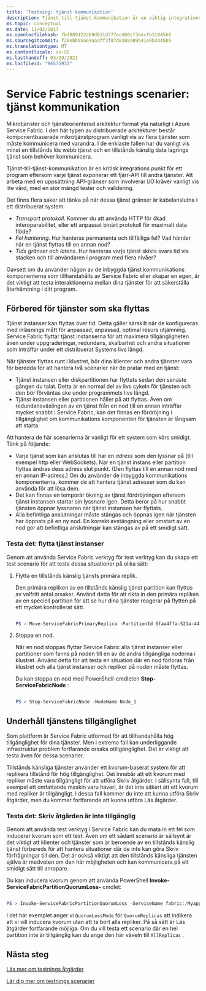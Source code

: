 ```yaml
---
title: 'Testning: tjänst kommunikation'
description: Tjänst-till-tjänst-kommunikation är en viktig integrations plats för ett Service Fabric program. Den här artikeln beskriver design överväganden och testnings tekniker.
ms.topic: conceptual
ms.date: 11/02/2017
ms.openlocfilehash: fbf889422d69d031d777acd80cf3becfb3184568
ms.sourcegitcommit: f28ebb95ae9aaaff3f87d8388a09b41e0b3445b5
ms.translationtype: MT
ms.contentlocale: sv-SE
ms.lasthandoff: 03/29/2021
ms.locfileid: "96575932"
---
```

# <a name="service-fabric-testability-scenarios-service-communication"></a>Service Fabric testnings scenarier: tjänst kommunikation
Mikrotjänster och tjänsteorienterad arkitektur format yta naturligt i Azure Service Fabric. I den här typen av distribuerade arkitekturer består komponentbaserade mikrotjänstprogram vanligt vis av flera tjänster som måste kommunicera med varandra. I de enklaste fallen har du vanligt vis minst en tillstånds lös webb tjänst och en tillstånds känslig data lagrings tjänst som behöver kommunicera.

Tjänst-till-tjänst-kommunikation är en kritisk integrations punkt för ett program eftersom varje tjänst exponerar ett fjärr-API till andra tjänster. Att arbeta med en uppsättning API-gränser som involverar I/O kräver vanligt vis lite vård, med en stor mängd tester och validering.

Det finns flera saker att tänka på när dessa tjänst gränser är kabelanslutna i ett distribuerat system:

* *Transport protokoll*. Kommer du att använda HTTP för ökad interoperabilitet, eller ett anpassat binärt protokoll för maximalt data flöde?
* *Fel hantering*. Hur hanteras permanenta och tillfälliga fel? Vad händer när en tjänst flyttas till en annan nod?
* *Tids gränser och latens*. Hur hanteras varje tjänst skikts svars tid via stacken och till användaren i program med flera nivåer?

Oavsett om du använder någon av de inbyggda tjänst kommunikations komponenterna som tillhandahålls av Service Fabric eller skapar en egen, är det viktigt att testa interaktionerna mellan dina tjänster för att säkerställa återhämtning i ditt program.

## <a name="prepare-for-services-to-move"></a>Förbered för tjänster som ska flyttas
Tjänst instanser kan flyttas över tid. Detta gäller särskilt när de konfigureras med inläsnings mått för anpassad, anpassad, optimal resurs utjämning. Service Fabric flyttar tjänst instanserna för att maximera tillgängligheten även under uppgraderingar, redundans, skalbarhet och andra situationer som inträffar under ett distribuerat Systems livs längd.

När tjänster flyttas runt i klustret, bör dina klienter och andra tjänster vara för beredda för att hantera två scenarier när de pratar med en tjänst:

* Tjänst instansen eller diskpartitionen har flyttats sedan den senaste gången du talat. Detta är en normal del av livs cykeln för tjänsten och den bör förväntas ske under programmets livs längd.
* Tjänst instansen eller partitionen håller på att flyttas. Även om redundansväxlingen av en tjänst från en nod till en annan inträffar mycket snabbt i Service Fabric, kan det finnas en fördröjning i tillgänglighet om kommunikations komponenten för tjänsten är långsam att starta.

Att hantera de här scenarierna är vanligt för ett system som körs smidigt. Tänk på följande:

* Varje tjänst som kan anslutas till har en *adress* som den lyssnar på (till exempel http eller WebSockets). När en tjänst instans eller partition flyttas ändras dess adress slut punkt. (Den flyttas till en annan nod med en annan IP-adress.) Om du använder de inbyggda kommunikations komponenterna, kommer de att hantera tjänst adresser som du kan använda för att lösa dem.
* Det kan finnas en temporär ökning av tjänst fördröjningen eftersom tjänst instansen startar sin lyssnare igen. Detta beror på hur snabbt tjänsten öppnar lyssnaren när tjänst instansen har flyttats.
* Alla befintliga anslutningar måste stängas och öppnas igen när tjänsten har öppnats på en ny nod. En korrekt avstängning eller omstart av en nod gör att befintliga anslutningar kan stängas av på ett smidigt sätt.

### <a name="test-it-move-service-instances"></a>Testa det: flytta tjänst instanser
Genom att använda Service Fabric verktyg för test verktyg kan du skapa ett test scenario för att testa dessa situationer på olika sätt:

1. Flytta en tillstånds känslig tjänsts primära replik.
   
    Den primära repliken av en tillstånds känslig tjänst partition kan flyttas av valfritt antal orsaker. Använd detta för att rikta in den primära repliken av en speciell partition för att se hur dina tjänster reagerar på flytten på ett mycket kontrollerat sätt.
   
    ```powershell
   
    PS > Move-ServiceFabricPrimaryReplica -PartitionId 6faa4ffa-521a-44e9-8351-dfca0f7e0466 -ServiceName fabric:/MyApplication/MyService
   
    ```
2. Stoppa en nod.
   
    När en nod stoppas flyttar Service Fabric alla tjänst instanser eller partitioner som fanns på noden till en av de andra tillgängliga noderna i klustret. Använd detta för att testa en situation där en nod förloras från klustret och alla tjänst instanser och repliker på noden måste flyttas.
   
    Du kan stoppa en nod med PowerShell-cmdleten **Stop-ServiceFabricNode** :
   
    ```powershell
   
    PS > Stop-ServiceFabricNode -NodeName Node_1
   
    ```

## <a name="maintain-service-availability"></a>Underhåll tjänstens tillgänglighet
Som plattform är Service Fabric utformad för att tillhandahålla hög tillgänglighet för dina tjänster. Men i extrema fall kan underliggande infrastruktur problem fortfarande orsaka otillgänglighet. Det är viktigt att testa även för dessa scenarier.

Tillstånds känsliga tjänster använder ett kvorum-baserat system för att replikera tillstånd för hög tillgänglighet. Det innebär att ett kvorum med repliker måste vara tillgängligt för att utföra Skriv åtgärder. I sällsynta fall, till exempel ett omfattande maskin varu haveri, är det inte säkert att ett kvorum med repliker är tillgängligt. I dessa fall kommer du inte att kunna utföra Skriv åtgärder, men du kommer fortfarande att kunna utföra Läs åtgärder.

### <a name="test-it-write-operation-unavailability"></a>Testa det: Skriv åtgärden är inte tillgänglig
Genom att använda test verktyg i Service Fabric kan du mata in ett fel som inducerar kvorum som ett test. Även om ett sådant scenario är sällsynt är det viktigt att klienter och tjänster som är beroende av en tillstånds känslig tjänst förbereds för att hantera situationer där de inte kan göra Skriv förfrågningar till den. Det är också viktigt att den tillstånds känsliga tjänsten själva är medveten om den här möjligheten och kan kommunicera på ett smidigt sätt till anropare.

Du kan inducera kvorum genom att använda PowerShell **Invoke-ServiceFabricPartitionQuorumLoss-** cmdlet:

```powershell

PS > Invoke-ServiceFabricPartitionQuorumLoss -ServiceName fabric:/Myapplication/MyService -QuorumLossMode QuorumReplicas -QuorumLossDurationInSeconds 20

```

I det här exemplet anger vi `QuorumLossMode` för `QuorumReplicas` att indikera att vi vill inducera kvorum utan att ta bort alla repliker. På så sätt är Läs åtgärder fortfarande möjliga. Om du vill testa ett scenario där en hel partition inte är tillgänglig kan du ange den här växeln till `AllReplicas` .

## <a name="next-steps"></a>Nästa steg
[Läs mer om testnings åtgärder](service-fabric-testability-actions.md)

[Lär dig mer om testnings scenarier](service-fabric-testability-scenarios.md)

